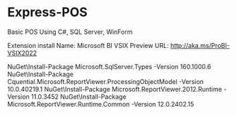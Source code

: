 # Express-POS
Basic POS Using C#, SQL Server, WinForm

Extension install
Name: Microsoft BI VSIX Preview
URL: http://aka.ms/ProBI-VSIX2022

NuGet\Install-Package Microsoft.SqlServer.Types -Version 160.1000.6
NuGet\Install-Package Cquential.Microsoft.ReportViewer.ProcessingObjectModel -Version 10.0.40219.1
NuGet\Install-Package Microsoft.ReportViewer.2012.Runtime -Version 11.0.3452
NuGet\Install-Package Microsoft.ReportViewer.Runtime.Common -Version 12.0.2402.15
